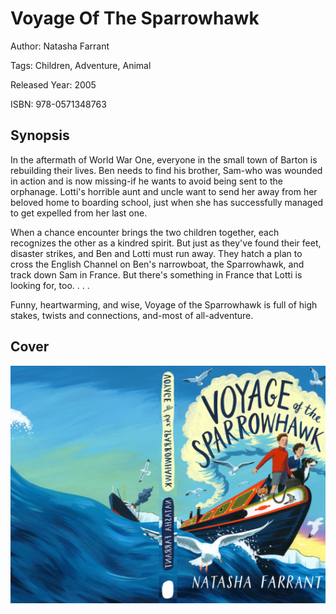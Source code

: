 # Voyage Of The Sparrowhawk

Author: Natasha Farrant

Tags: Children, Adventure, Animal

Released Year: 2005

ISBN: 978-0571348763

## Synopsis

In the aftermath of World War One, everyone in the small town of Barton is rebuilding their lives. Ben needs to find his brother, Sam-who was wounded in action and is now missing-if he wants to avoid being sent to the orphanage. Lotti's horrible aunt and uncle want to send her away from her beloved home to boarding school, just when she has successfully managed to get expelled from her last one.

When a chance encounter brings the two children together, each recognizes the other as a kindred spirit. But just as they've found their feet, disaster strikes, and Ben and Lotti must run away. They hatch a plan to cross the English Channel on Ben's narrowboat, the Sparrowhawk, and track down Sam in France. But there's something in France that Lotti is looking for, too. . . .

Funny, heartwarming, and wise, Voyage of the Sparrowhawk is full of high stakes, twists and connections, and-most of all-adventure.

## Cover
![](../assets/voyage-of-the-sparrowhawk.png)
